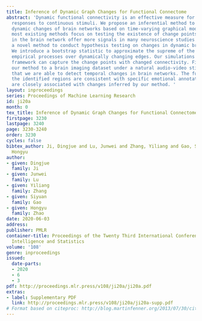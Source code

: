 ```yaml
---
title: Inference of Dynamic Graph Changes for Functional Connectome
abstract: 'Dynamic functional connectivity is an effective measure for the brain’s
  responses to continuous stimuli. We propose an inferential method to detect the
  dynamic changes of brain networks based on time-varying graphical models. Whereas
  most existing methods focus on testing the existence of change points, the dynamics
  in the brain network offer more signals in many neuroscience studies. We propose
  a novel method to conduct hypothesis testing on changes in dynamic brain networks.
  We introduce a bootstrap statistic to approximate the supreme of the high-dimensional
  empirical processes over dynamically changing edges. Our simulations show that this
  framework can capture the change points with changed connectivity. Finally, we apply
  our method to a brain imaging dataset under a natural audio-video stimulus and illustrate
  that we are able to detect temporal changes in brain networks. The functions of
  the identified regions are consistent with specific emotional annotations, which
  are closely associated with changes inferred by our method. '
layout: inproceedings
series: Proceedings of Machine Learning Research
id: ji20a
month: 0
tex_title: Inference of Dynamic Graph Changes for Functional Connectome
firstpage: 3230
lastpage: 3240
page: 3230-3240
order: 3230
cycles: false
bibtex_author: Ji, Dingjue and Lu, Junwei and Zhang, Yiliang and Gao, Siyuan and Zhao,
  Hongyu
author:
- given: Dingjue
  family: Ji
- given: Junwei
  family: Lu
- given: Yiliang
  family: Zhang
- given: Siyuan
  family: Gao
- given: Hongyu
  family: Zhao
date: 2020-06-03
address: 
publisher: PMLR
container-title: Proceedings of the Twenty Third International Conference on Artificial
  Intelligence and Statistics
volume: '108'
genre: inproceedings
issued:
  date-parts:
  - 2020
  - 6
  - 3
pdf: http://proceedings.mlr.press/v108/ji20a/ji20a.pdf
extras:
- label: Supplementary PDF
  link: http://proceedings.mlr.press/v108/ji20a/ji20a-supp.pdf
# Format based on citeproc: http://blog.martinfenner.org/2013/07/30/citeproc-yaml-for-bibliographies/
---
```

